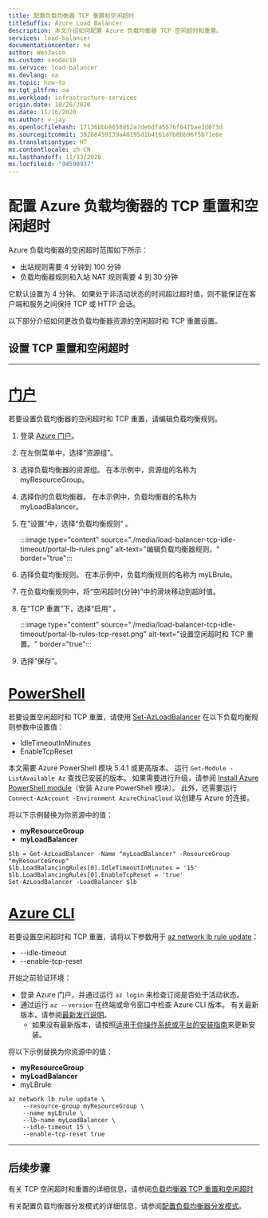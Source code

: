 ```yaml
---
title: 配置负载均衡器 TCP 重置和空闲超时
titleSuffix: Azure Load Balancer
description: 本文介绍如何配置 Azure 负载均衡器 TCP 空闲超时和重置。
services: load-balancer
documentationcenter: na
author: WenJason
ms.custom: seodec18
ms.service: load-balancer
ms.devlang: na
ms.topic: how-to
ms.tgt_pltfrm: na
ms.workload: infrastructure-services
origin.date: 10/26/2020
ms.date: 11/16/2020
ms.author: v-jay
ms.openlocfilehash: 17136bbb8658d52a7de6dfa5576f64fbae3d073d
ms.sourcegitcommit: 39288459139a40195d1b4161dfb0bb96f5b71e8e
ms.translationtype: HT
ms.contentlocale: zh-CN
ms.lasthandoff: 11/13/2020
ms.locfileid: "94590937"
---
```

# <a name="configure-tcp-reset-and-idle-timeout-for-azure-load-balancer"></a>配置 Azure 负载均衡器的 TCP 重置和空闲超时

Azure 负载均衡器的空闲超时范围如下所示：

* 出站规则需要 4 分钟到 100 分钟
* 负载均衡器规则和入站 NAT 规则需要 4 到 30 分钟

它默认设置为 4 分钟。 如果处于非活动状态的时间超过超时值，则不能保证在客户端和服务之间保持 TCP 或 HTTP 会话。 

以下部分介绍如何更改负载均衡器资源的空闲超时和 TCP 重置设置。

## <a name="set-tcp-reset-and-idle-timeout"></a>设置 TCP 重置和空闲超时
---
# <a name="portal"></a>[**门户**](#tab/tcp-reset-idle-portal)

若要设置负载均衡器的空闲超时和 TCP 重置，请编辑负载均衡规则。 

1. 登录 [Azure 门户](https://portal.azure.cn)。

2. 在左侧菜单中，选择“资源组”。

3. 选择负载均衡器的资源组。 在本示例中，资源组的名称为 myResourceGroup。

4. 选择你的负载均衡器。 在本示例中，负载均衡器的名称为 myLoadBalancer。

5. 在“设置”中，选择“负载均衡规则” 。

     :::image type="content" source="./media/load-balancer-tcp-idle-timeout/portal-lb-rules.png" alt-text="编辑负载均衡器规则。" border="true":::

6. 选择负载均衡规则。 在本示例中，负载均衡规则的名称为 myLBrule。

7. 在负载均衡规则中，将“空闲超时(分钟)”中的滑块移动到超时值。  

8. 在“TCP 重置”下，选择“启用” 。

   :::image type="content" source="./media/load-balancer-tcp-idle-timeout/portal-lb-rules-tcp-reset.png" alt-text="设置空闲超时和 TCP 重置。" border="true":::

9. 选择“保存”。

# <a name="powershell"></a>[**PowerShell**](#tab/tcp-reset-idle-powershell)

若要设置空闲超时和 TCP 重置，请使用 [Set-AzLoadBalancer](https://docs.microsoft.com/powershell/module/az.network/set-azloadbalancer) 在以下负载均衡规则参数中设置值：

* IdleTimeoutInMinutes
* EnableTcpReset

本文需要 Azure PowerShell 模块 5.4.1 或更高版本。 运行 `Get-Module -ListAvailable Az` 查找已安装的版本。 如果需要进行升级，请参阅 [Install Azure PowerShell module](https://docs.microsoft.com/powershell/azure/install-Az-ps)（安装 Azure PowerShell 模块）。 此外，还需要运行 `Connect-AzAccount -Environment AzureChinaCloud` 以创建与 Azure 的连接。

将以下示例替换为你资源中的值：

* **myResourceGroup**
* **myLoadBalancer**

```azurepowershell
$lb = Get-AzLoadBalancer -Name "myLoadBalancer" -ResourceGroup "myResourceGroup"
$lb.LoadBalancingRules[0].IdleTimeoutInMinutes = '15'
$lb.LoadBalancingRules[0].EnableTcpReset = 'true'
Set-AzLoadBalancer -LoadBalancer $lb
```

# <a name="azure-cli"></a>[**Azure CLI**](#tab/tcp-reset-idle-cli)

若要设置空闲超时和 TCP 重置，请将以下参数用于 [az network lb rule update](/cli/network/lb/rule?az_network_lb_rule_update)：

* --idle-timeout
* --enable-tcp-reset

开始之前验证环境：

* 登录 Azure 门户，并通过运行 `az login` 来检查订阅是否处于活动状态。
* 通过运行 `az --version` 在终端或命令窗口中检查 Azure CLI 版本。 有关最新版本，请参阅[最新发行说明](/cli/release-notes-azure-cli?tabs=azure-cli)。
  * 如果没有最新版本，请按照[适用于你操作系统或平台的安装指南](/cli/install-azure-cli)来更新安装。

将以下示例替换为你资源中的值：

* **myResourceGroup**
* **myLoadBalancer**
* myLBrule


```azurecli
az network lb rule update \
    --resource-group myResourceGroup \
    --name myLBrule \
    --lb-name myLoadBalancer \
    --idle-timeout 15 \
    --enable-tcp-reset true
```
---
## <a name="next-steps"></a>后续步骤

有关 TCP 空闲超时和重置的详细信息，请参阅[负载均衡器 TCP 重置和空闲超时](load-balancer-tcp-reset.md)

有关配置负载均衡器分发模式的详细信息，请参阅[配置负载均衡器分发模式](load-balancer-distribution-mode.md)。
